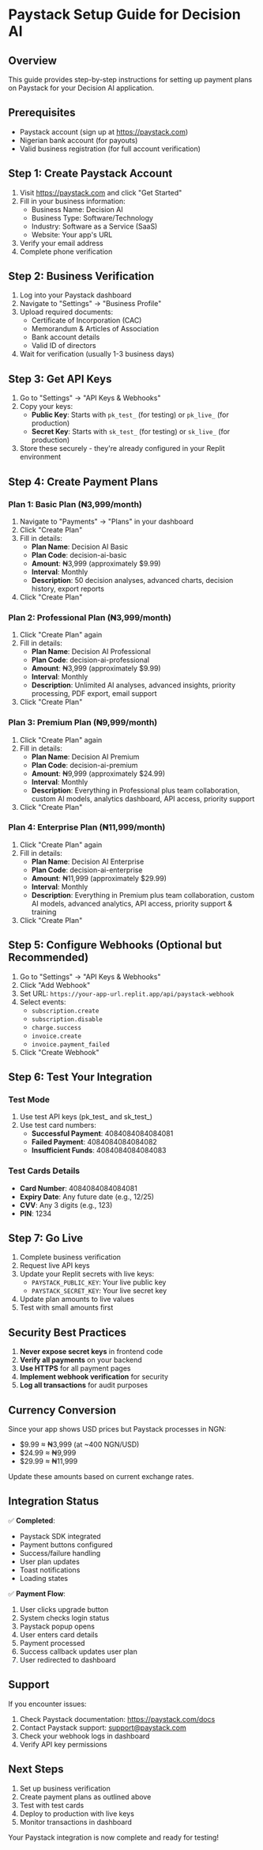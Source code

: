 # Paystack Setup Guide for Decision AI

## Overview
This guide provides step-by-step instructions for setting up payment plans on Paystack for your Decision AI application.

## Prerequisites
- Paystack account (sign up at https://paystack.com)
- Nigerian bank account (for payouts)
- Valid business registration (for full account verification)

## Step 1: Create Paystack Account

1. Visit https://paystack.com and click "Get Started"
2. Fill in your business information:
   - Business Name: Decision AI
   - Business Type: Software/Technology
   - Industry: Software as a Service (SaaS)
   - Website: Your app's URL
3. Verify your email address
4. Complete phone verification

## Step 2: Business Verification

1. Log into your Paystack dashboard
2. Navigate to "Settings" → "Business Profile"
3. Upload required documents:
   - Certificate of Incorporation (CAC)
   - Memorandum & Articles of Association
   - Bank account details
   - Valid ID of directors
4. Wait for verification (usually 1-3 business days)

## Step 3: Get API Keys

1. Go to "Settings" → "API Keys & Webhooks"
2. Copy your keys:
   - **Public Key**: Starts with `pk_test_` (for testing) or `pk_live_` (for production)
   - **Secret Key**: Starts with `sk_test_` (for testing) or `sk_live_` (for production)
3. Store these securely - they're already configured in your Replit environment

## Step 4: Create Payment Plans

### Plan 1: Basic Plan (₦3,999/month)
1. Navigate to "Payments" → "Plans" in your dashboard
2. Click "Create Plan"
3. Fill in details:
   - **Plan Name**: Decision AI Basic
   - **Plan Code**: decision-ai-basic
   - **Amount**: ₦3,999 (approximately $9.99)
   - **Interval**: Monthly
   - **Description**: 50 decision analyses, advanced charts, decision history, export reports
4. Click "Create Plan"

### Plan 2: Professional Plan (₦3,999/month)
1. Click "Create Plan" again
2. Fill in details:
   - **Plan Name**: Decision AI Professional
   - **Plan Code**: decision-ai-professional
   - **Amount**: ₦3,999 (approximately $9.99)
   - **Interval**: Monthly
   - **Description**: Unlimited AI analyses, advanced insights, priority processing, PDF export, email support
3. Click "Create Plan"

### Plan 3: Premium Plan (₦9,999/month)
1. Click "Create Plan" again
2. Fill in details:
   - **Plan Name**: Decision AI Premium
   - **Plan Code**: decision-ai-premium
   - **Amount**: ₦9,999 (approximately $24.99)
   - **Interval**: Monthly
   - **Description**: Everything in Professional plus team collaboration, custom AI models, analytics dashboard, API access, priority support
3. Click "Create Plan"

### Plan 4: Enterprise Plan (₦11,999/month)
1. Click "Create Plan" again
2. Fill in details:
   - **Plan Name**: Decision AI Enterprise
   - **Plan Code**: decision-ai-enterprise
   - **Amount**: ₦11,999 (approximately $29.99)
   - **Interval**: Monthly
   - **Description**: Everything in Premium plus team collaboration, custom AI models, advanced analytics, API access, priority support & training
3. Click "Create Plan"

## Step 5: Configure Webhooks (Optional but Recommended)

1. Go to "Settings" → "API Keys & Webhooks"
2. Click "Add Webhook"
3. Set URL: `https://your-app-url.replit.app/api/paystack-webhook`
4. Select events:
   - `subscription.create`
   - `subscription.disable`
   - `charge.success`
   - `invoice.create`
   - `invoice.payment_failed`
5. Click "Create Webhook"

## Step 6: Test Your Integration

### Test Mode
1. Use test API keys (pk_test_ and sk_test_)
2. Use test card numbers:
   - **Successful Payment**: 4084084084084081
   - **Failed Payment**: 4084084084084082
   - **Insufficient Funds**: 4084084084084083

### Test Cards Details
- **Card Number**: 4084084084084081
- **Expiry Date**: Any future date (e.g., 12/25)
- **CVV**: Any 3 digits (e.g., 123)
- **PIN**: 1234

## Step 7: Go Live

1. Complete business verification
2. Request live API keys
3. Update your Replit secrets with live keys:
   - `PAYSTACK_PUBLIC_KEY`: Your live public key
   - `PAYSTACK_SECRET_KEY`: Your live secret key
4. Update plan amounts to live values
5. Test with small amounts first

## Security Best Practices

1. **Never expose secret keys** in frontend code
2. **Verify all payments** on your backend
3. **Use HTTPS** for all payment pages
4. **Implement webhook verification** for security
5. **Log all transactions** for audit purposes

## Currency Conversion

Since your app shows USD prices but Paystack processes in NGN:
- $9.99 ≈ ₦3,999 (at ~400 NGN/USD)
- $24.99 ≈ ₦9,999
- $29.99 ≈ ₦11,999

Update these amounts based on current exchange rates.

## Integration Status

✅ **Completed**:
- Paystack SDK integrated
- Payment buttons configured
- Success/failure handling
- User plan updates
- Toast notifications
- Loading states

✅ **Payment Flow**:
1. User clicks upgrade button
2. System checks login status
3. Paystack popup opens
4. User enters card details
5. Payment processed
6. Success callback updates user plan
7. User redirected to dashboard

## Support

If you encounter issues:
1. Check Paystack documentation: https://paystack.com/docs
2. Contact Paystack support: support@paystack.com
3. Check your webhook logs in dashboard
4. Verify API key permissions

## Next Steps

1. Set up business verification
2. Create payment plans as outlined above
3. Test with test cards
4. Deploy to production with live keys
5. Monitor transactions in dashboard

Your Paystack integration is now complete and ready for testing!